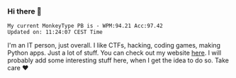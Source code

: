 ### Hi there 👋
<!-- PB START -->
```
My current MonkeyType PB is - WPM:94.21 Acc:97.42
Updated on: 11:24:07 CEST Time
```
<!-- PB END -->
I'm an IT person, just overall. I like CTFs, hacking, coding games, making Python apps. Just a lot of stuff.
You can check out my website [here](https://skill3472.github.io/).
I will probably add some interesting stuff here, when I get the idea to do so. Take care ❤️
